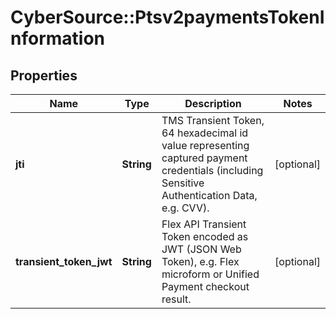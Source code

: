 # CyberSource::Ptsv2paymentsTokenInformation

## Properties
Name | Type | Description | Notes
------------ | ------------- | ------------- | -------------
**jti** | **String** | TMS Transient Token, 64 hexadecimal id value representing captured payment credentials (including Sensitive Authentication Data, e.g. CVV).  | [optional] 
**transient_token_jwt** | **String** | Flex API Transient Token encoded as JWT (JSON Web Token), e.g. Flex microform or Unified Payment checkout result.  | [optional] 



